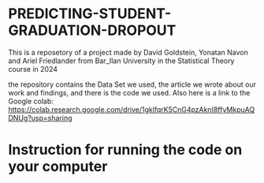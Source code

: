 # PREDICTING-STUDENT-GRADUATION-DROPOUT
This is a reposetory of a project made by David Goldstein, Yonatan Navon and Ariel Friedlander from Bar_Ilan University in the Statistical Theory course in 2024

the repository contains the Data Set we used, the article we wrote about our work and findings, and there is the code we used.
Also here is a link to the Google colab: https://colab.research.google.com/drive/1gklfqrK5CnG4pzAknI8ffyMkpuAQDNUg?usp=sharing

# Instruction for running the code on your computer
